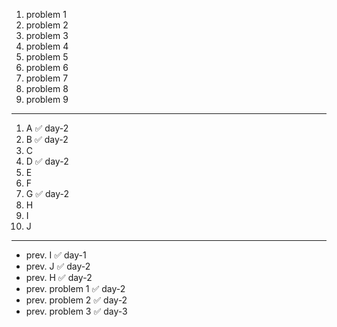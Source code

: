 1. problem 1    
2. problem 2   
3. problem 3    
4. problem 4   
5. problem 5    
6. problem 6    
7. problem 7   
8. problem 8   
9. problem 9

---

1. A  ✅ day-2
2. B  ✅ day-2
3. C 
4. D  ✅ day-2
5. E 
6. F 
7. G  ✅ day-2
8. H
9. I
10. J

--- 

- prev. I  ✅ day-1
- prev. J  ✅ day-2
- prev. H  ✅ day-2
- prev. problem 1  ✅ day-2
- prev. problem 2  ✅ day-2
- prev. problem 3  ✅ day-3